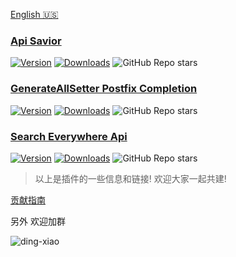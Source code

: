 
[plugin-1]: https://plugins.jetbrains.com/plugin/16860
[plugin-2]: https://plugins.jetbrains.com/plugin/19320
[plugin-3]: https://plugins.jetbrains.com/plugin/19251

[English 🇺🇸](https://github.com/gudqs7-idea-plugins/.github/blob/main/profile/README_EN.md)

### [Api Savior](https://github.com/gudqs7-idea-plugins/api-savior)  
[![Version](http://phpstorm.espend.de/badge/16860/version)][plugin-1]  [![Downloads](http://phpstorm.espend.de/badge/16860/downloads)][plugin-1]  ![GitHub Repo stars](https://img.shields.io/github/stars/gudqs7-idea-plugins/api-savior)

### [GenerateAllSetter Postfix Completion](https://github.com/gudqs7-idea-plugins/getter-setter-postfix-idea-plugin) 
[![Version](http://phpstorm.espend.de/badge/19320/version)][plugin-2]  [![Downloads](http://phpstorm.espend.de/badge/19320/downloads)][plugin-2]  ![GitHub Repo stars](https://img.shields.io/github/stars/gudqs7-idea-plugins/getter-setter-postfix-idea-plugin)

### [Search Everywhere Api](https://github.com/gudqs7-idea-plugins/search-everywhere-api-idea-plugin)
[![Version](http://phpstorm.espend.de/badge/19251/version)][plugin-3]  [![Downloads](http://phpstorm.espend.de/badge/19251/downloads)][plugin-3]  ![GitHub Repo stars](https://img.shields.io/github/stars/gudqs7-idea-plugins/search-everywhere-api-idea-plugin)


> 以上是插件的一些信息和链接! 欢迎大家一起共建!

[贡献指南](https://github.com/gudqs7-idea-plugins/api-savior/blob/master/CONTRIBUTING_CN.md)

另外 欢迎加群  

![ding-xiao](https://user-images.githubusercontent.com/25474608/173784212-95ca6cbf-6590-4e90-b635-8346589be701.JPG)
